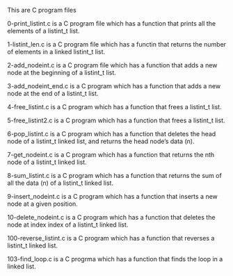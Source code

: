This are C program files

0-print_listint.c is a C program file which has a function that prints all the elements of a listint_t list.

1-listint_len.c is a C program file which has a functin that returns the number of elements in a linked listint_t list.

2-add_nodeint.c is a C program file which has a function that adds a new node at the beginning of a listint_t list.

3-add_nodeint_end.c is a C program which has a function that adds a new node at the end of a listint_t list.

4-free_listint.c is a C program which has a function that frees a listint_t list.

5-free_listint2.c is a C program which has a function that frees a listint_t list.

6-pop_listint.c is a C program which has a function that deletes the head node of a listint_t linked list, and returns the head node’s data (n).

7-get_nodeint.c is a C program which has a function that returns the nth node of a listint_t linked list.

8-sum_listint.c is a C program which has a function that returns the sum of all the data (n) of a listint_t linked list.

9-insert_nodeint.c is a C program which has a function that inserts a new node at a given position.

10-delete_nodeint.c is a C program which has a function that deletes the node at index index of a listint_t linked list.

100-reverse_listint.c is a C program which has a function that reverses a listint_t linked list.

103-find_loop.c is a C progrma which has a function that finds the loop in a linked list.
